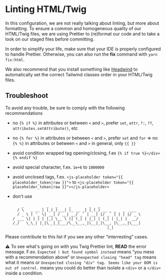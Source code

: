 # Linting HTML/Twig

In this configuration, we are not really talking about linting, but more about formatting. To ensure a common and homogeneous quality of our HTML/Twig files, we are using Prettier to (re)format our code and to take a look on our staged files before committing.

In order to simplify your life, make sure that your IDE is properly configured to handle Prettier. Otherwise, you can also run the **fix** command with `yarn fix:html`.

We also recommend that you install something like [Headwind](https://marketplace.visualstudio.com/items?itemName=heybourn.headwind) to automatically set the correct Tailwind classes order in your HTML/Twig files. 

## Troubleshoot

To avoid any trouble, be sure to comply with the following recommendations

- no `{% if %}` in attributes or between `<` and `>`, prefer `set`, `attr`, `?:`, `??`, `attributes.setAttribute()`, etc
- no `{% for %}` in attributes or between `<` and `>`, prefer `set` and `for`
=> no `{% %}` in attributes or between `<` and `>` in general, only `{{ }}`

- avoid condition wrapped tag opening/closing, f.ex `{% if true %}</div>{% endif %}`
- avoid special character, f.ex. `1e+6` to `1000000`
- avoid unclosed tags, f.ex. `<js-placeholder token="{{ placeholder_token|raw }}">` to `<js-placeholder token="{{ placeholder_token|raw }}"></js-placeholder>`
- don't use 
  ```
      _          _   _     _        _   _
    / \   _ __ | |_(_)___| |_ __ _| |_(_) __ _ _   _  ___
    / _ \ | '_ \| __| / __| __/ _` | __| |/ _` | | | |/ _ \
  / ___ \| | | | |_| \__ \ || (_| | |_| | (_| | |_| |  __/
  /_/   \_\_| |_|\__|_|___/\__\__,_|\__|_|\__, |\__,_|\___|
                                            |_|
  ```

Please contribute to this list if you see any other “interresting” cases.

⚠️ To see what's going on with you Twig Prettier lint, **READ** the error message. F.ex. `Expected ) but found symbol instead` means “you mess with a recommendation above“ or `Unexpected closing "head" tag` means what it means or `Unexpected closing "div" tag. Seems like your DOM is out of control.` means you could do better than isolate a `<div>` or a `</div>` inside a condition.
